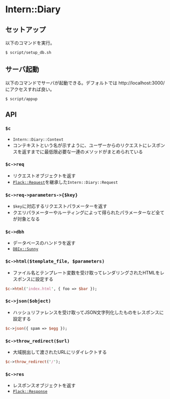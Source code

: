 # Intern::Diary

## セットアップ
以下のコマンドを実行。
```
$ script/setup_db.sh
```

## サーバ起動
以下のコマンドでサーバが起動できる。デフォルトでは http://localhost:3000/ にアクセスすれば良い。
```
$ script/appup
```

## API

### `$c`
- `Intern::Diary::Context`
- コンテキストという名が示すように、ユーザーからのリクエストにレスポンスを返すまでに最低限必要な一連のメソッドがまとめられている

### `$c->req`
- リクエストオブジェクトを返す
- [`Plack::Request`](http://search.cpan.org/dist/Plack/lib/Plack/Request.pm)を継承した`Intern::Diary::Request`

### `$c->req->parameters->{$key}`
- `$key`に対応するリクエストパラメーターを返す
- クエリパラメーターやルーティングによって得られたパラメーターなど全てが対象となる

### `$c->dbh`
- データベースのハンドラを返す
- [`DBIx::Sunny`](http://search.cpan.org/dist/DBIx-Sunny/lib/DBIx/Sunny.pm)

### `$c->html($template_file, $parameters)`
- ファイル名とテンプレート変数を受け取ってレンダリングされたHTMLをレスポンスに設定する
```perl
$c->html('index.html', { foo => $bar });
```

### `$c->json($object)`
- ハッシュリファレンスを受け取ってJSON文字列化したものをレスポンスに設定する
```perl
$c->json({ spam => $egg });
```

### `$c->throw_redirect($url)`
- 大域脱出して渡されたURLにリダイレクトする
```perl
$c->throw_redirect('/');
```

### `$c->res`
- レスポンスオブジェクトを返す
- [`Plack::Response`](http://search.cpan.org/dist/Plack/lib/Plack/Response.pm)
